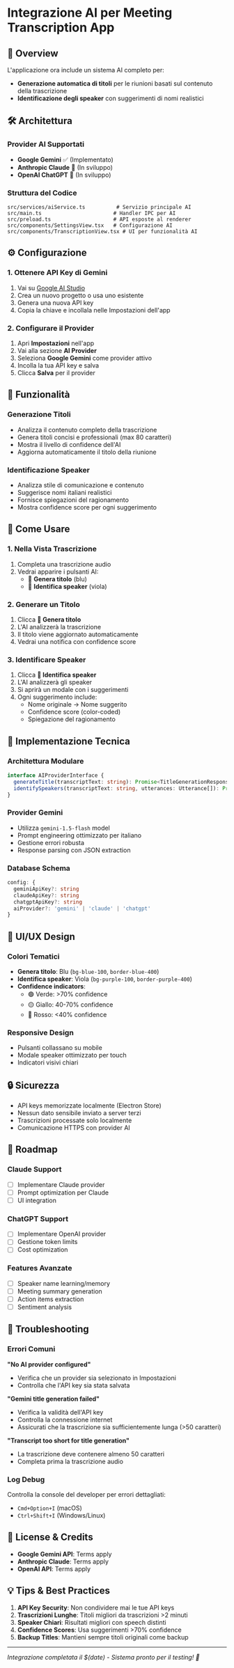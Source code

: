# Integrazione AI per Meeting Transcription App

## 🚀 Overview

L'applicazione ora include un sistema AI completo per:
- **Generazione automatica di titoli** per le riunioni basati sul contenuto della trascrizione
- **Identificazione degli speaker** con suggerimenti di nomi realistici

## 🛠 Architettura

### Provider AI Supportati
- **Google Gemini** ✅ (Implementato)
- **Anthropic Claude** 🔄 (In sviluppo)
- **OpenAI ChatGPT** 🔄 (In sviluppo)

### Struttura del Codice

```
src/services/aiService.ts          # Servizio principale AI
src/main.ts                       # Handler IPC per AI
src/preload.ts                    # API esposte al renderer
src/components/SettingsView.tsx   # Configurazione AI
src/components/TranscriptionView.tsx # UI per funzionalità AI
```

## ⚙️ Configurazione

### 1. Ottenere API Key di Gemini
1. Vai su [Google AI Studio](https://aistudio.google.com/app/apikey)
2. Crea un nuovo progetto o usa uno esistente
3. Genera una nuova API key
4. Copia la chiave e incollala nelle Impostazioni dell'app

### 2. Configurare il Provider
1. Apri **Impostazioni** nell'app
2. Vai alla sezione **AI Provider**
3. Seleziona **Google Gemini** come provider attivo
4. Incolla la tua API key e salva
5. Clicca **Salva** per il provider

## 🎯 Funzionalità

### Generazione Titoli
- Analizza il contenuto completo della trascrizione
- Genera titoli concisi e professionali (max 80 caratteri)
- Mostra il livello di confidence dell'AI
- Aggiorna automaticamente il titolo della riunione

### Identificazione Speaker
- Analizza stile di comunicazione e contenuto
- Suggerisce nomi italiani realistici
- Fornisce spiegazioni del ragionamento
- Mostra confidence score per ogni suggerimento

## 📱 Come Usare

### 1. Nella Vista Trascrizione
1. Completa una trascrizione audio
2. Vedrai apparire i pulsanti AI:
   - 🤖 **Genera titolo** (blu)
   - 👥 **Identifica speaker** (viola)

### 2. Generare un Titolo
1. Clicca **🤖 Genera titolo**
2. L'AI analizzerà la trascrizione
3. Il titolo viene aggiornato automaticamente
4. Vedrai una notifica con confidence score

### 3. Identificare Speaker
1. Clicca **👥 Identifica speaker**
2. L'AI analizzerà gli speaker
3. Si aprirà un modale con i suggerimenti
4. Ogni suggerimento include:
   - Nome originale → Nome suggerito
   - Confidence score (color-coded)
   - Spiegazione del ragionamento

## 🔧 Implementazione Tecnica

### Architettura Modulare
```typescript
interface AIProviderInterface {
  generateTitle(transcriptText: string): Promise<TitleGenerationResponse>
  identifySpeakers(transcriptText: string, utterances: Utterance[]): Promise<SpeakerIdentificationResponse>
}
```

### Provider Gemini
- Utilizza `gemini-1.5-flash` model
- Prompt engineering ottimizzato per italiano
- Gestione errori robusta
- Response parsing con JSON extraction

### Database Schema
```typescript
config: {
  geminiApiKey?: string
  claudeApiKey?: string  
  chatgptApiKey?: string
  aiProvider?: 'gemini' | 'claude' | 'chatgpt'
}
```

## 🎨 UI/UX Design

### Colori Tematici
- **Genera titolo**: Blu (`bg-blue-100`, `border-blue-400`)
- **Identifica speaker**: Viola (`bg-purple-100`, `border-purple-400`)
- **Confidence indicators**:
  - 🟢 Verde: >70% confidence
  - 🟡 Giallo: 40-70% confidence  
  - 🔴 Rosso: <40% confidence

### Responsive Design
- Pulsanti collassano su mobile
- Modale speaker ottimizzato per touch
- Indicatori visivi chiari

## 🔒 Sicurezza

- API keys memorizzate localmente (Electron Store)
- Nessun dato sensibile inviato a server terzi
- Trascrizioni processate solo localmente
- Comunicazione HTTPS con provider AI

## 🚧 Roadmap

### Claude Support
- [ ] Implementare Claude provider
- [ ] Prompt optimization per Claude
- [ ] UI integration

### ChatGPT Support  
- [ ] Implementare OpenAI provider
- [ ] Gestione token limits
- [ ] Cost optimization

### Features Avanzate
- [ ] Speaker name learning/memory
- [ ] Meeting summary generation
- [ ] Action items extraction
- [ ] Sentiment analysis

## 🐛 Troubleshooting

### Errori Comuni

**"No AI provider configured"**
- Verifica che un provider sia selezionato in Impostazioni
- Controlla che l'API key sia stata salvata

**"Gemini title generation failed"**
- Verifica la validità dell'API key
- Controlla la connessione internet
- Assicurati che la trascrizione sia sufficientemente lunga (>50 caratteri)

**"Transcript too short for title generation"**
- La trascrizione deve contenere almeno 50 caratteri
- Completa prima la trascrizione audio

### Log Debug
Controlla la console del developer per errori dettagliati:
- `Cmd+Option+I` (macOS) 
- `Ctrl+Shift+I` (Windows/Linux)

## 📄 License & Credits

- **Google Gemini API**: Terms apply
- **Anthropic Claude**: Terms apply  
- **OpenAI API**: Terms apply

## 💡 Tips & Best Practices

1. **API Key Security**: Non condividere mai le tue API keys
2. **Trascrizioni Lunghe**: Titoli migliori da trascrizioni >2 minuti
3. **Speaker Chiari**: Risultati migliori con speech distinti
4. **Confidence Scores**: Usa suggerimenti >70% confidence
5. **Backup Titles**: Mantieni sempre titoli originali come backup

---

*Integrazione completata il $(date) - Sistema pronto per il testing! 🎉* 